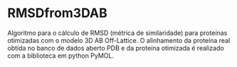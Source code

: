 # RMSDfrom3DAB

Algoritmo para o cálculo de RMSD (métrica de similaridade) para proteínas otimizadas com o modelo 3D AB Off-Lattice. 
O alinhamento da proteína real obtida no banco de dados aberto PDB e da proteína otimizada é realizado com a  biblioteca em python PyMOL.
